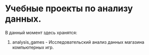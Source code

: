 # Учебные проекты по анализу данных. 

В данный момент здесь хранятся:

1. analysis_games - Исследовательский анализ данных магазина компьютерных игр. 
